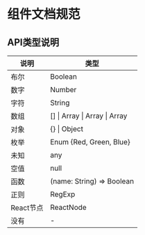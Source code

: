 # 组件文档规范

## API类型说明

|    说明      |    类型    |
|    ---      |    ---     |
|    布尔      |    Boolean                                                   |
|    数字      |    Number                                                    |
|    字符      |    String                                                    |
|    数组      |    [] \| Array \| Array<Number> \| Array<String>             |
|    对象      |    {} \| Object                                              | 
|    枚举      |    Enum {Red, Green, Blue}                                   |
|    未知      |    any                                                       |
|    空值      |    null                                                      |
|    函数      |    (name: String) => Boolean                                 |
|    正则      |    RegExp                                                    |
|    React节点 |    ReactNode                                                 |
|    没有      |    -                                                         |
